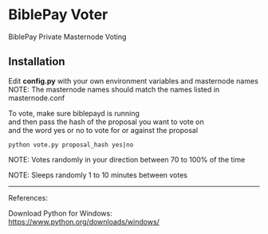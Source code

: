 BiblePay Voter
==============

BiblePay Private Masternode Voting

Installation
------------

Edit **config.py** with your own environment variables and masternode names  
NOTE: The masternode names should match the names listed in masternode.conf   

To vote, make sure biblepayd is running   
and then pass the hash of the proposal you want to vote on  
and the word yes or no to vote for or against the proposal  

```
python vote.py proposal_hash yes|no
```

NOTE: Votes randomly in your direction between 70 to 100% of the time

NOTE: Sleeps randomly 1 to 10 minutes between votes

------------

References:  

Download Python for Windows:  
https://www.python.org/downloads/windows/

